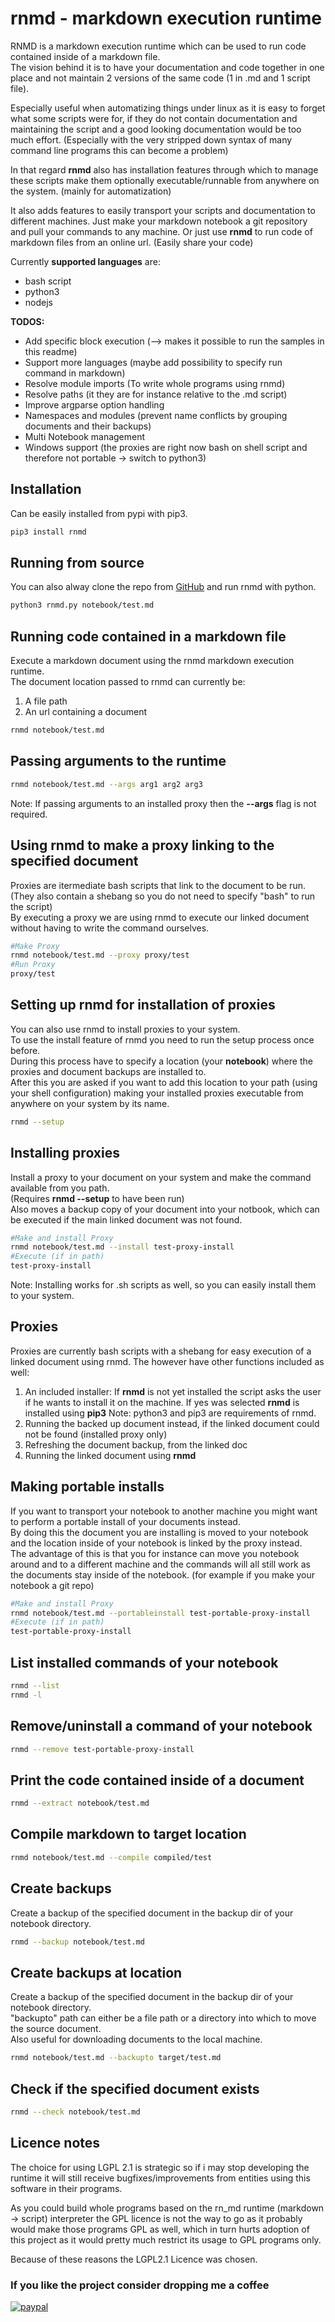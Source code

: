 # rnmd - markdown execution runtime

RNMD is a markdown execution runtime which can be used to run code contained inside of a markdown file.  
The vision behind it is to have your documentation and code together in one place and not maintain
2 versions of the same code (1 in .md and 1 script file).  

Especially useful when automatizing things under linux as it is easy to forget what some scripts were for,
if they do not contain documentation and maintaining the script and a good looking documentation would be too much effort.
(Especially with the very stripped down syntax of many command line programs this can become a problem)  

In that regard **rnmd** also has installation features through which to manage these scripts make them optionally executable/runnable
from anywhere on the system. (mainly for automatization)

It also adds features to easily transport your scripts and documentation to different machines.
Just make your markdown notebook a git repository and pull your commands to any machine.
Or just use **rnmd** to run code of markdown files from an online url. (Easily share your code)

Currently **supported languages** are:

- bash script
- python3
- nodejs

**TODOS:**

- Add specific block execution (--> makes it possible to run the samples in this readme)
- Support more languages (maybe add possibility to specify run command in markdown)
- Resolve module imports (To write whole programs using rnmd)
- Resolve paths (it they are for instance relative to the .md script)
- Improve argparse option handling
- Namespaces and modules (prevent name conflicts by grouping documents and their backups)
- Multi Notebook management
- Windows support (the proxies are right now bash on shell script and therefore not portable -> switch to python3)

## Installation

Can be easily installed from pypi with pip3.

```bash
pip3 install rnmd
```

## Running from source

You can also alway clone the repo from [GitHub](https://github.com/MarkusPeitl/rnmd) and run rnmd with python.

```bash
python3 rnmd.py notebook/test.md
```

## Running code contained in a markdown file

Execute a markdown document using the rnmd markdown execution runtime.  
The document location passed to rnmd can currently be:  

1. A file path
2. An url containing a document

```bash
rnmd notebook/test.md
```

## Passing arguments to the runtime

```bash
rnmd notebook/test.md --args arg1 arg2 arg3
```

Note: If passing arguments to an installed proxy then the **--args** flag is not required.  

## Using rnmd to make a proxy linking to the specified document

Proxies are itermediate bash scripts that link to the document to be run.  
(They also contain a shebang so you do not need to specify "bash" to run the script)  
By executing a proxy we are using rnmd to execute our linked document without having to write the command ourselves.  

```bash
#Make Proxy
rnmd notebook/test.md --proxy proxy/test
#Run Proxy
proxy/test
```

## Setting up rnmd for installation of proxies

You can also use rnmd to install proxies to your system.  
To use the install feature of rnmd you need to run the setup process once before.  
During this process have to specify a location (your **notebook**) where the proxies and document backups are installed to.  
After this you are asked if you want to add this location to your path (using your shell configuration) making your installed proxies
executable from anywhere on your system by its name.  

```bash
rnmd --setup
```

## Installing proxies

Install a proxy to your document on your system and make the command available from you path.  
(Requires **rnmd --setup** to have been run)  
Also moves a backup copy of your document into your notbook, which can be executed if the main linked document was not found.  

```bash
#Make and install Proxy
rnmd notebook/test.md --install test-proxy-install
#Execute (if in path)
test-proxy-install
```

Note: Installing works for .sh scripts as well, so you can easily install them to your system.

## Proxies

Proxies are currently bash scripts with a shebang for easy execution of a linked document using rnmd.
The however have other functions included as well:
1. An included installer: 
If **rnmd** is not yet installed the script asks the user if he wants to install it on the machine.
If yes was selected **rnmd** is installed using **pip3**
Note: python3 and pip3 are requirements of rnmd.
2. Running the backed up document instead, if the linked document could not be found (installed proxy only)
3. Refreshing the document backup, from the linked doc
4. Running the linked document using **rnmd**

## Making portable installs

If you want to transport your notebook to another machine you might want to perform a portable install of your documents instead.  
By doing this the document you are installing is moved to your notebook and the location inside of your notebook is linked by the proxy instead.  
The advantage of this is that you for instance can move you notebook around and to a different machine and the commands will all still work
as the documents stay inside of the notebook. (for example if you make your notebook a git repo)  

```bash
#Make and install Proxy
rnmd notebook/test.md --portableinstall test-portable-proxy-install
#Execute (if in path)
test-portable-proxy-install
```

## List installed commands of your notebook

```bash
rnmd --list
rnmd -l
```

## Remove/uninstall a command of your notebook

```bash
rnmd --remove test-portable-proxy-install
```

## Print the code contained inside of a document

```bash
rnmd --extract notebook/test.md
```

## Compile markdown to target location

```bash
rnmd notebook/test.md --compile compiled/test
```

## Create backups

Create a backup of the specified document in the backup dir of your notebook directory.  

```bash
rnmd --backup notebook/test.md
```

## Create backups at location

Create a backup of the specified document in the backup dir of your notebook directory.  
"backupto" path can either be a file path or a directory into which to move the source document.  
Also useful for downloading documents to the local machine.  

```bash
rnmd notebook/test.md --backupto target/test.md
```

## Check if the specified document exists

```bash
rnmd --check notebook/test.md
```

## Licence notes

The choice for using LGPL 2.1 is strategic so if i may stop developing the runtime
it will still receive bugfixes/improvements from entities using this software in their programs.  

As you could build whole programs based on the rn_md runtime (markdown -> script) interpreter
the GPL licence is not the way to go as it probably would make those programs GPL as well,
which in turn hurts adoption of this project as it would pretty much restrict its
usage to GPL programs only.  

Because of these reasons the LGPL2.1 Licence was chosen.  

### If you like the project consider dropping me a coffee

[![paypal](https://www.paypalobjects.com/en_US/i/btn/btn_donate_LG.gif)](https://www.paypal.com/donate?hosted_button_id=BSFX8LCPHW2AE)
  
<br>  
<br>
